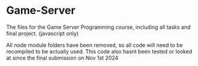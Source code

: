 # Game-Server

The files for the Game Server Programming course, including all tasks and final project. (javascript only)

All node module folders have been removed, so all code will need to be recompiled to be actually used. 
This code also hasnt been tested or looked at since the final submission on Nov 1st 2024
